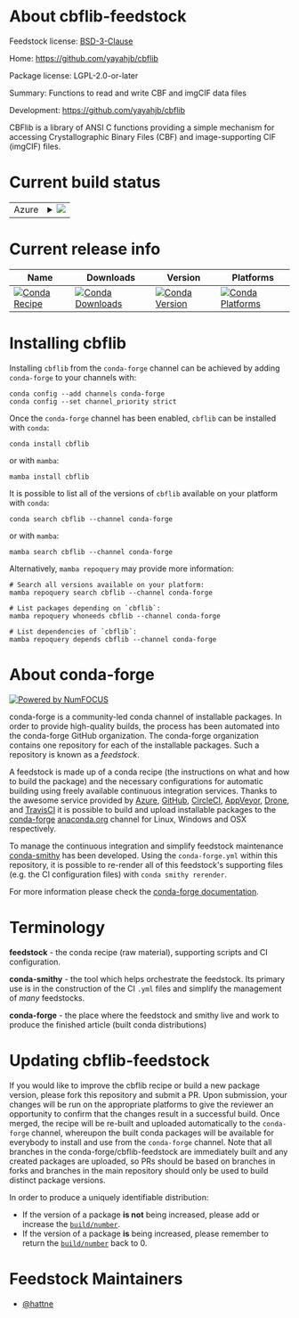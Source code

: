About cbflib-feedstock
======================

Feedstock license: [BSD-3-Clause](https://github.com/conda-forge/cbflib-feedstock/blob/main/LICENSE.txt)

Home: https://github.com/yayahjb/cbflib

Package license: LGPL-2.0-or-later

Summary: Functions to read and write CBF and imgCIF data files

Development: https://github.com/yayahjb/cbflib

CBFlib is a library of ANSI C functions providing a simple
mechanism for accessing Crystallographic Binary Files (CBF) and
image-supporting CIF (imgCIF) files.


Current build status
====================


<table>
    
  <tr>
    <td>Azure</td>
    <td>
      <details>
        <summary>
          <a href="https://dev.azure.com/conda-forge/feedstock-builds/_build/latest?definitionId=23425&branchName=main">
            <img src="https://dev.azure.com/conda-forge/feedstock-builds/_apis/build/status/cbflib-feedstock?branchName=main">
          </a>
        </summary>
        <table>
          <thead><tr><th>Variant</th><th>Status</th></tr></thead>
          <tbody><tr>
              <td>linux_64</td>
              <td>
                <a href="https://dev.azure.com/conda-forge/feedstock-builds/_build/latest?definitionId=23425&branchName=main">
                  <img src="https://dev.azure.com/conda-forge/feedstock-builds/_apis/build/status/cbflib-feedstock?branchName=main&jobName=linux&configuration=linux%20linux_64_" alt="variant">
                </a>
              </td>
            </tr><tr>
              <td>linux_aarch64</td>
              <td>
                <a href="https://dev.azure.com/conda-forge/feedstock-builds/_build/latest?definitionId=23425&branchName=main">
                  <img src="https://dev.azure.com/conda-forge/feedstock-builds/_apis/build/status/cbflib-feedstock?branchName=main&jobName=linux&configuration=linux%20linux_aarch64_" alt="variant">
                </a>
              </td>
            </tr><tr>
              <td>linux_ppc64le</td>
              <td>
                <a href="https://dev.azure.com/conda-forge/feedstock-builds/_build/latest?definitionId=23425&branchName=main">
                  <img src="https://dev.azure.com/conda-forge/feedstock-builds/_apis/build/status/cbflib-feedstock?branchName=main&jobName=linux&configuration=linux%20linux_ppc64le_" alt="variant">
                </a>
              </td>
            </tr><tr>
              <td>osx_64</td>
              <td>
                <a href="https://dev.azure.com/conda-forge/feedstock-builds/_build/latest?definitionId=23425&branchName=main">
                  <img src="https://dev.azure.com/conda-forge/feedstock-builds/_apis/build/status/cbflib-feedstock?branchName=main&jobName=osx&configuration=osx%20osx_64_" alt="variant">
                </a>
              </td>
            </tr><tr>
              <td>osx_arm64</td>
              <td>
                <a href="https://dev.azure.com/conda-forge/feedstock-builds/_build/latest?definitionId=23425&branchName=main">
                  <img src="https://dev.azure.com/conda-forge/feedstock-builds/_apis/build/status/cbflib-feedstock?branchName=main&jobName=osx&configuration=osx%20osx_arm64_" alt="variant">
                </a>
              </td>
            </tr><tr>
              <td>win_64</td>
              <td>
                <a href="https://dev.azure.com/conda-forge/feedstock-builds/_build/latest?definitionId=23425&branchName=main">
                  <img src="https://dev.azure.com/conda-forge/feedstock-builds/_apis/build/status/cbflib-feedstock?branchName=main&jobName=win&configuration=win%20win_64_" alt="variant">
                </a>
              </td>
            </tr>
          </tbody>
        </table>
      </details>
    </td>
  </tr>
</table>

Current release info
====================

| Name | Downloads | Version | Platforms |
| --- | --- | --- | --- |
| [![Conda Recipe](https://img.shields.io/badge/recipe-cbflib-green.svg)](https://anaconda.org/conda-forge/cbflib) | [![Conda Downloads](https://img.shields.io/conda/dn/conda-forge/cbflib.svg)](https://anaconda.org/conda-forge/cbflib) | [![Conda Version](https://img.shields.io/conda/vn/conda-forge/cbflib.svg)](https://anaconda.org/conda-forge/cbflib) | [![Conda Platforms](https://img.shields.io/conda/pn/conda-forge/cbflib.svg)](https://anaconda.org/conda-forge/cbflib) |

Installing cbflib
=================

Installing `cbflib` from the `conda-forge` channel can be achieved by adding `conda-forge` to your channels with:

```
conda config --add channels conda-forge
conda config --set channel_priority strict
```

Once the `conda-forge` channel has been enabled, `cbflib` can be installed with `conda`:

```
conda install cbflib
```

or with `mamba`:

```
mamba install cbflib
```

It is possible to list all of the versions of `cbflib` available on your platform with `conda`:

```
conda search cbflib --channel conda-forge
```

or with `mamba`:

```
mamba search cbflib --channel conda-forge
```

Alternatively, `mamba repoquery` may provide more information:

```
# Search all versions available on your platform:
mamba repoquery search cbflib --channel conda-forge

# List packages depending on `cbflib`:
mamba repoquery whoneeds cbflib --channel conda-forge

# List dependencies of `cbflib`:
mamba repoquery depends cbflib --channel conda-forge
```


About conda-forge
=================

[![Powered by
NumFOCUS](https://img.shields.io/badge/powered%20by-NumFOCUS-orange.svg?style=flat&colorA=E1523D&colorB=007D8A)](https://numfocus.org)

conda-forge is a community-led conda channel of installable packages.
In order to provide high-quality builds, the process has been automated into the
conda-forge GitHub organization. The conda-forge organization contains one repository
for each of the installable packages. Such a repository is known as a *feedstock*.

A feedstock is made up of a conda recipe (the instructions on what and how to build
the package) and the necessary configurations for automatic building using freely
available continuous integration services. Thanks to the awesome service provided by
[Azure](https://azure.microsoft.com/en-us/services/devops/), [GitHub](https://github.com/),
[CircleCI](https://circleci.com/), [AppVeyor](https://www.appveyor.com/),
[Drone](https://cloud.drone.io/welcome), and [TravisCI](https://travis-ci.com/)
it is possible to build and upload installable packages to the
[conda-forge](https://anaconda.org/conda-forge) [anaconda.org](https://anaconda.org/)
channel for Linux, Windows and OSX respectively.

To manage the continuous integration and simplify feedstock maintenance
[conda-smithy](https://github.com/conda-forge/conda-smithy) has been developed.
Using the ``conda-forge.yml`` within this repository, it is possible to re-render all of
this feedstock's supporting files (e.g. the CI configuration files) with ``conda smithy rerender``.

For more information please check the [conda-forge documentation](https://conda-forge.org/docs/).

Terminology
===========

**feedstock** - the conda recipe (raw material), supporting scripts and CI configuration.

**conda-smithy** - the tool which helps orchestrate the feedstock.
                   Its primary use is in the construction of the CI ``.yml`` files
                   and simplify the management of *many* feedstocks.

**conda-forge** - the place where the feedstock and smithy live and work to
                  produce the finished article (built conda distributions)


Updating cbflib-feedstock
=========================

If you would like to improve the cbflib recipe or build a new
package version, please fork this repository and submit a PR. Upon submission,
your changes will be run on the appropriate platforms to give the reviewer an
opportunity to confirm that the changes result in a successful build. Once
merged, the recipe will be re-built and uploaded automatically to the
`conda-forge` channel, whereupon the built conda packages will be available for
everybody to install and use from the `conda-forge` channel.
Note that all branches in the conda-forge/cbflib-feedstock are
immediately built and any created packages are uploaded, so PRs should be based
on branches in forks and branches in the main repository should only be used to
build distinct package versions.

In order to produce a uniquely identifiable distribution:
 * If the version of a package **is not** being increased, please add or increase
   the [``build/number``](https://docs.conda.io/projects/conda-build/en/latest/resources/define-metadata.html#build-number-and-string).
 * If the version of a package **is** being increased, please remember to return
   the [``build/number``](https://docs.conda.io/projects/conda-build/en/latest/resources/define-metadata.html#build-number-and-string)
   back to 0.

Feedstock Maintainers
=====================

* [@hattne](https://github.com/hattne/)

